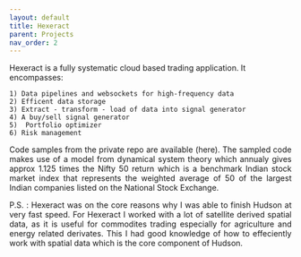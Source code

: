 ```yaml
---
layout: default
title: Hexeract
parent: Projects
nav_order: 2
---
```




Hexeract is a fully systematic cloud based trading application. It encompasses:

    1) Data pipelines and websockets for high-frequency data
    2) Efficent data storage
    3) Extract - transform - load of data into signal generator 
    4) A buy/sell signal generator
    5)  Portfolio optimizer
    6) Risk management

 

<p align="justify ">
 Code samples from the private repo are available (here). The sampled code  makes use of a model from dynamical system theory which annualy gives approx 1.125 times the Nifty 50 return which is a benchmark Indian stock market index that represents the weighted average of 50 of the largest Indian companies listed on the National Stock Exchange.
 </p>

<p align="justify ">
 P.S. : Hexeract was on the core reasons why I was able to finish Hudson at very fast speed. For Hexeract I worked with a lot of satellite derived spatial data, as it is  useful for commodites trading especially for agriculture and energy related derivates. This I had good knowledge of how to effeciently work with spatial data which is the core component of Hudson.  

</p>